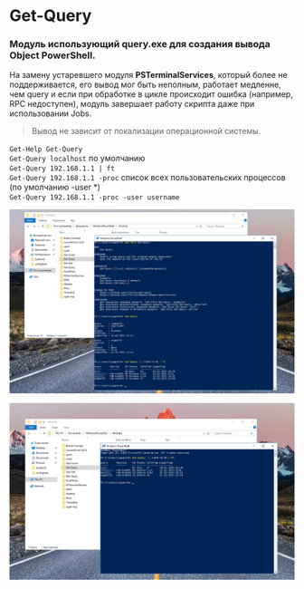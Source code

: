 # Get-Query
### Модуль использующий query.exe для создания вывода Object PowerShell.
На замену устаревшего модуля **PSTerminalServices**, который более не поддерживается, его вывод мог быть неполным, работает медленне, чем query и если при обработке в цикле происходит ошибка (например, RPC недоступен), модуль завершает работу скрипта даже при использовании Jobs.

> Вывод не зависит от локализации операционной системы.

`Get-Help Get-Query` \
`Get-Query localhost` по умолчанию \
`Get-Query 192.168.1.1 | ft` \
`Get-Query 192.168.1.1 -proc` список всех пользовательских процессов (по умолчанию -user *) \
`Get-Query 192.168.1.1 -proc -user username`

![Image alt](https://github.com/Lifailon/Get-Query/blob/rsa/Screen/Get-Query-RU.jpg)

![Image alt](https://github.com/Lifailon/Get-Query/blob/rsa/Screen/Get-Query-EN.jpg)
